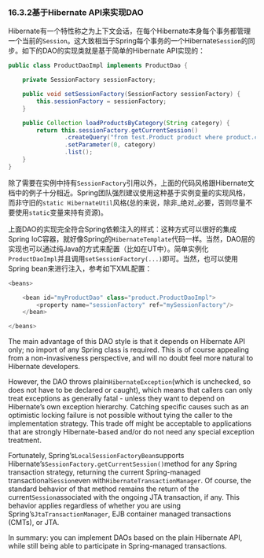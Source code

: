 ### 16.3.2基于Hibernate API来实现DAO

Hibernate有一个特性称之为上下文会话，在每个Hibernate本身每个事务都管理一个当前的`Session`。这大致相当于Spring每个事务的一个Hibernate`Session`的同步。如下的DAO的实现类就是基于简单的Hibernate API实现的：

```java
public class ProductDaoImpl implements ProductDao {

    private SessionFactory sessionFactory;

    public void setSessionFactory(SessionFactory sessionFactory) {
        this.sessionFactory = sessionFactory;
    }

    public Collection loadProductsByCategory(String category) {
        return this.sessionFactory.getCurrentSession()
                .createQuery("from test.Product product where product.category=?")
                .setParameter(0, category)
                .list();
    }
}
```

除了需要在实例中持有`SessionFactory`引用以外，上面的代码风格跟Hibernate文档中的例子十分相近。Spring团队强烈建议使用这种基于实例变量的实现风格，而非守旧的`static HibernateUtil`风格\(总的来说，除非_绝对_必要，否则尽量不要使用`static`变量来持有资源\)。

上面DAO的实现完全符合Spring依赖注入的样式：这种方式可以很好的集成Spring IoC容器，就好像Spring的`HibernateTemplate`代码一样。当然，DAO层的实现也可以通过纯Java的方式来配置（比如在UT中）。简单实例化`ProductDaoImpl`并且调用`setSessionFactory(...)`即可。当然，也可以使用Spring bean来进行注入，参考如下XML配置：

```java
<beans>

    <bean id="myProductDao" class="product.ProductDaoImpl">
        <property name="sessionFactory" ref="mySessionFactory"/>
    </bean>

</beans>
```

The main advantage of this DAO style is that it depends on Hibernate API only; no import of any Spring class is required. This is of course appealing from a non-invasiveness perspective, and will no doubt feel more natural to Hibernate developers.

However, the DAO throws plain`HibernateException`\(which is unchecked, so does not have to be declared or caught\), which means that callers can only treat exceptions as generally fatal - unless they want to depend on Hibernate’s own exception hierarchy. Catching specific causes such as an optimistic locking failure is not possible without tying the caller to the implementation strategy. This trade off might be acceptable to applications that are strongly Hibernate-based and/or do not need any special exception treatment.

Fortunately, Spring’s`LocalSessionFactoryBean`supports Hibernate’s`SessionFactory.getCurrentSession()`method for any Spring transaction strategy, returning the current Spring-managed transactional`Session`even with`HibernateTransactionManager`. Of course, the standard behavior of that method remains the return of the current`Session`associated with the ongoing JTA transaction, if any. This behavior applies regardless of whether you are using Spring’s`JtaTransactionManager`, EJB container managed transactions \(CMTs\), or JTA.

In summary: you can implement DAOs based on the plain Hibernate API, while still being able to participate in Spring-managed transactions.

